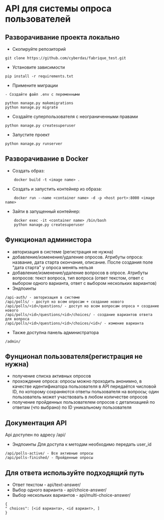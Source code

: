 # API для системы опроса пользователей

## Разворачивание проекта локально

- Скопируйте репозиторий
```
git clone https://github.com/cyberdas/fabrique_test.git
```
- Установите зависимости
```
pip install -r requirements.txt
```
- Примените миграции
```
- Создайте файл .env с переменными

python manage.py makemigrations
python manage.py migrate
```
- Создайте суперпользователя с неограниченными правами
```
python manage.py createsuperuser
```
- Запустите проект
```
python manage.py runserver
```

## Разворачивание в Docker
- Создать образ:
```
    docker build -t <image name> .
```
- Создать и запустить контейнер из образа:
```
    docker run --name <container name> -d -p <host port>:8000 <image name>
```
- Зайти в запущенный контейнер:
```
    docker exec -it <container name> /bin/bash
    python manage.py createsuperuser 
```
## Функционал администора
- авторизация в системе (регистрация не нужна)
- добавление/изменение/удаление опросов. Атрибуты опроса: название, дата старта окончания, описание. После создания поле "дата старта" у опроса менять нельзя
- добавление/изменение/удаление вопросов в опросе. Атрибуты вопросов: текст вопроса, тип вопроса (ответ текстом, ответ с выбором одного варианта, ответ с выбором нескольких вариантов)
- Эндпоинты
```
/api-auth/ - авторизация в системе
/api/polls/ - доступ ко всем опросам + создание нового
/api/polls/<id>/questions/ - доступ ко всем вопросам опроса + создание нового
/api/polls/<id>/questions/<id>/choices/ - создание вариантов ответа для вопроса
/api/polls/<id>/questions/<id>/choices/<id>/ - измение варианта
```
- Также доступна панель администратора
```
/admin/
```
## Фунционал пользователя(регистрация не нужна)
- получение списка активных опросов
- прохождение опроса: опросы можно проходить анонимно, в качестве идентификатора пользователя в API передаётся числовой ID, по которому сохраняются ответы пользователя на вопросы; один пользователь может участвовать в любом количестве опросов
- получение пройденных пользователем опросов с детализацией по ответам (что выбрано) по ID уникальному пользователя
## Документация API
Api доступен по адресу /api/
- Эндпоинты
Для доступа к методам необходимо передать user_id
```
/api/polls-active/ - Все активные опросы
/api/polls-finished/ - Пройденные опросы
```
## Для ответа используйте подходящий путь
- Ответ текстом - api/text-answer/
- Выбор одного варианта - api/choice-answer/
- Выбор нескольких вариантов - api/multi-choice-answer/ 
```
{
" choices": [<id варианта>, <id вариант>, ]
}
```